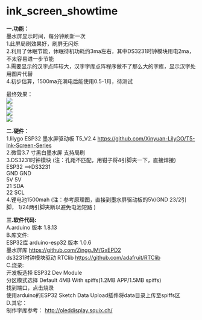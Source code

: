 # ink_screen_showtime

<b>一.功能：</b><br/>
墨水屏显示时间，每分钟刷新一次<br/>
1.此屏局刷效果好，刷屏无闪烁<br/>
2.利用了休眠节能，休眠待机功耗约3ma左右，其中DS3231时钟模块用电2ma，不太容易进一步节能<br/>
3.需要显示的汉字点阵较大，汉字字库点阵程序做不了那么大的字库，显示汉字处用图片代替<br/>
4.初步估算，1500ma充满电后能使用0.5-1月，待测试<br/>

最终效果：<br/>
  <img src= 'https://github.com//ink_screen_showtime/blob/main/time1.jpg?raw=true' /> <br/>
  <img src= 'https://github.com//ink_screen_showtime/blob/main/time2.jpg?raw=true' /> <br/>
  <img src= 'https://github.com//ink_screen_showtime/blob/main/time3.jpg?raw=true' /> <br/>
  <img src= 'https://github.com//ink_screen_showtime/blob/main/time4.jpg?raw=true' /> <br/>
  
<b>二.硬件：</b><br/>
1.lilygo ESP32 墨水屏驱动板 T5_V2.4 https://github.com/Xinyuan-LilyGO/T5-Ink-Screen-Series <br/>
2.微雪3.7 寸黑白墨水屏 支持局刷 <br/>
3.DS3231时钟模块 (注：孔距不匹配，用钳子将4引脚夹一下，直接焊接) <br/>
  ESP32 ==>DS3231<br/>
  GND GND<br/>
  5V 5V<br/>
  21 SDA<br/>
  22 SCL<br/>
4.锂电池1500mah (注：参考原理图，直接到墨水屏驱动板的5V/GND 23/2引脚， 1/24两引脚夹断以避免电池短路 )<br/>

<b>三.软件代码:</b><br/>
A.arduino 版本 1.8.13<br/>
B.库文件:<br/>
ESP32库 arduino-esp32 版本 1.0.6<br/>
墨水屏库 https://github.com/ZinggJM/GxEPD2 <br/>
ds3231时钟模块驱动 RTClib https://github.com/adafruit/RTClib <br/>
C.烧录:<br/>
开发板选择 ESP32 Dev Module<br/>
分区模式选择 Default 4MB With spiffs(1.2MB APP/1.5MB spiffs)<br/>
找到端口，点击烧录<br/>
使用arduino的ESP32 Sketch Data Upload插件将data目录上传至spiffs区<br/>
D.其它：<br/>
制作字库参考： http://oleddisplay.squix.ch/<br/>

